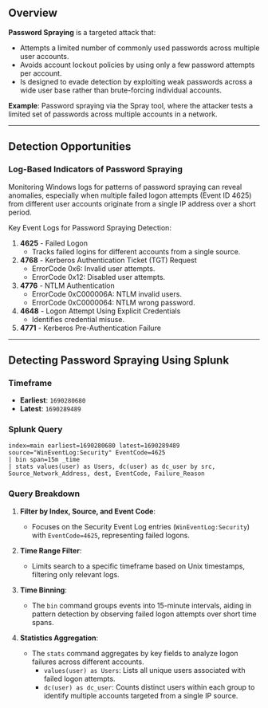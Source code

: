 ## Overview

**Password Spraying** is a targeted attack that:
- Attempts a limited number of commonly used passwords across multiple user accounts.
- Avoids account lockout policies by using only a few password attempts per account.
- Is designed to evade detection by exploiting weak passwords across a wide user base rather than brute-forcing individual accounts.

**Example**: Password spraying via the Spray tool, where the attacker tests a limited set of passwords across multiple accounts in a network.

---

## Detection Opportunities

### Log-Based Indicators of Password Spraying

Monitoring Windows logs for patterns of password spraying can reveal anomalies, especially when multiple failed logon attempts (Event ID 4625) from different user accounts originate from a single IP address over a short period.

Key Event Logs for Password Spraying Detection:

1. **4625** - Failed Logon
   - Tracks failed logins for different accounts from a single source.
2. **4768** - Kerberos Authentication Ticket (TGT) Request
   - ErrorCode 0x6: Invalid user attempts.
   - ErrorCode 0x12: Disabled user attempts.
3. **4776** - NTLM Authentication
   - ErrorCode 0xC000006A: NTLM invalid users.
   - ErrorCode 0xC0000064: NTLM wrong password.
4. **4648** - Logon Attempt Using Explicit Credentials
   - Identifies credential misuse.
5. **4771** - Kerberos Pre-Authentication Failure

---

## Detecting Password Spraying Using Splunk

### Timeframe

- **Earliest**: `1690280680`
- **Latest**: `1690289489`

### Splunk Query

```spl
index=main earliest=1690280680 latest=1690289489 source="WinEventLog:Security" EventCode=4625
| bin span=15m _time
| stats values(user) as Users, dc(user) as dc_user by src, Source_Network_Address, dest, EventCode, Failure_Reason
```

### Query Breakdown

1. **Filter by Index, Source, and Event Code**:
   - Focuses on the Security Event Log entries (`WinEventLog:Security`) with `EventCode=4625`, representing failed logons.
  
2. **Time Range Filter**:
   - Limits search to a specific timeframe based on Unix timestamps, filtering only relevant logs.
  
3. **Time Binning**:
   - The `bin` command groups events into 15-minute intervals, aiding in pattern detection by observing failed logon attempts over short time spans.

4. **Statistics Aggregation**:
   - The `stats` command aggregates by key fields to analyze logon failures across different accounts.
     - `values(user) as Users`: Lists all unique users associated with failed logon attempts.
     - `dc(user) as dc_user`: Counts distinct users within each group to identify multiple accounts targeted from a single IP source.